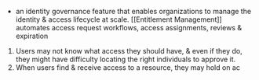 - an identity governance feature that enables organizations to manage the identity & access lifecycle at scale. [[Entitlement Management]] automates access request workflows, access assignments, reviews & expiration
1. Users may not know what access they should have, & even if they do, they might have difficulty locating the right individuals to approve it.
2. When users find & receive access to a resource, they may hold on ac